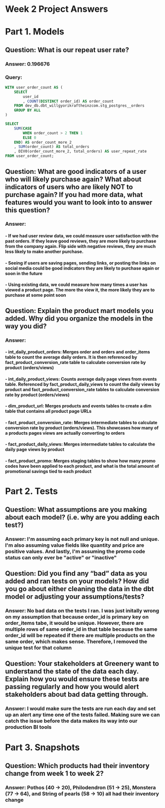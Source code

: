 # Week 2 Project Answers

# Part 1. Models
## Question: What is our repeat user rate?
### Answer: 0.196676

### Query:
```SQL
WITH user_order_count AS (
    SELECT
        user_id
        , COUNT(DISTINCT order_id) AS order_count
    FROM dev_db.dbt_willgyorikraftheinzcom.stg_postgres__orders
    GROUP BY ALL
)

SELECT
    SUM(CASE 
        WHEN order_count > 2 THEN 1
        ELSE 0
    END) AS order_count_more_2
    , SUM(order_count) AS total_orders
    , DIV0(order_count_more_2, total_orders) AS user_repeat_rate
FROM user_order_count;
```

## Question: What are good indicators of a user who will likely purchase again? What about indicators of users who are likely NOT to purchase again? If you had more data, what features would you want to look into to answer this question?
### Answer: 
#### - If we had user review data, we could measure user satisfaction with the past orders. If they leave good reviews, they are more likely to purchase from the company again. Flip side with negative reviews, they are much less likely to make another purchase.
#### - Seeing if users are saving pages, sending links, or posting the links on social media could be good indicators they are likely to purchase again or soon in the future
#### - Using existing data, we could measure how many times a user has viewed a product page. The more the view it, the more likely they are to purchase at some point soon


## Question: Explain the product mart models you added. Why did you organize the models in the way you did?
### Answer:
#### - int_daily_product_orders: Merges order and orders and order_items table to count the average daily orders. It is then referenced by fact_product_conversion_rate table to calculate conversion rate by product (orders/views)
#### - int_daily_product_views: Counts average daily page views from events table. Referenced by fact_product_daily_views to count the daily views by product and fact_product_conversion_rate tables to calculate conversion rate by product (orders/views)
#### - dim_product_url: Merges products and events tables to create a dim table that contains all product page URLs
#### - fact_product_conversion_rate: Merges intermediate tables to calculate conversion rate by product (orders/views). This showcases how many of a products pages views are actually converting to orders
#### - fact_product_daily_views: Merges intermediate tables to calculate the daily page views by product
#### - fact_product_promo: Merges staging tables to show how many promo codes have been applied to each product, and what is the total amount of promotional savings tied to each product


# Part 2. Tests
## Question: What assumptions are you making about each model? (i.e. why are you adding each test?)
### Answer: I'm assuming each primary key is not null and unique. I'm also assuming value fields like quantity and price are positive values. And lastly, I'm assuming the promo code status can only ever be "active" or "inactive"


## Question: Did you find any “bad” data as you added and ran tests on your models? How did you go about either cleaning the data in the dbt model or adjusting your assumptions/tests?
### Answer: No bad data on the tests I ran. I was just initally wrong on my assumption that because order_id is primary key on order_items tabe, it would be unique. However, there are multiple rows of same order_id in that table because the same order_id will be repeated if there are multiple products on the same order, which makes sense. Therefore, I removed the unique test for that column


## Question: Your stakeholders at Greenery want to understand the state of the data each day. Explain how you would ensure these tests are passing regularly and how you would alert stakeholders about bad data getting through.
### Answer: I would make sure the tests are run each day and set up an alert any time one of the tests failed. Making sure we can catch the issue before the data makes its way into our production BI tools


# Part 3. Snapshots
## Question: Which products had their inventory change from week 1 to week 2? 
### Answer: Pothos (40 -> 20), Philodendron (51 -> 25), Monstera (77 -> 64), and String of pearls (58 -> 10) all had their inventory change